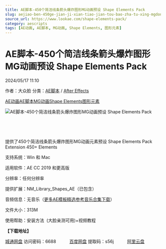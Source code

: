 ```yaml
---
title: AE脚本-450个简洁线条箭头爆炸图形MG动画预设 Shape Elements Pack
slug: aejiao-ben-450ge-jian-ji-xian-tiao-jian-tou-bao-zha-tu-xing-mgdong-hua-yu-she-shape-elements-pack
source_url: https://www.lookae.com/shape-elements-pack/
category: aescripts
tags: [AE动画, AE脚本, MG动画, Shape Elements, 图形元素]
---
```

# AE脚本-450个简洁线条箭头爆炸图形MG动画预设 Shape Elements Pack

2024/05/17 11:10

作者：大众脸
分类：[AE脚本](https://www.lookae.com/after-effects/aescripts/) / [After Effects](https://www.lookae.com/after-effects/)

[AE动画](https://www.lookae.com/tag/ae%e5%8a%a8%e7%94%bb/)[AE脚本](https://www.lookae.com/tag/ae%e8%84%9a%e6%9c%ac/)[MG动画](https://www.lookae.com/tag/mg%e5%8a%a8%e7%94%bb/)[Shape Elements](https://www.lookae.com/tag/shape-elements/)[图形元素](https://www.lookae.com/tag/%e5%9b%be%e5%bd%a2%e5%85%83%e7%b4%a0/)

![AE脚本-450个简洁线条箭头爆炸图形MG动画预设 Shape Elements Pack](https://www.lookae.com/wp-content/uploads/2024/05/52246745.jpg "AE脚本-450个简洁线条箭头爆炸图形MG动画预设 Shape Elements Pack-LookAE.com")

[﻿](http://cloud.video.taobao.com/play/u/null/p/1/e/6/t/1/463125115326.mp4)

﻿

提供了450个简洁线条箭头爆炸图形MG动画元素预设 Shape Elements Pack Extension 450+ Elements

支持系统：Win 和 Mac

适用软件：AE CC 2019 和更高版

分辨率：任何分辨率

提供扩展：NM\_Library\_Shapes\_AE（已包含）

音频信息：无音乐（[更多AE模板精选参考音乐合集下载](https://item.taobao.com/item.htm?spm=a1z10.1.w4004-2793089344.4.MUvxbV&id=37289930486)）

文件大小：313M

使用帮助：安装方法  (大脸亲测可用)+视频教程

**【下载地址】**

[城通网盘](https://url70.ctfile.com/f/2827370-1246729147-c837ce?p=4431) 访问密码：6688           [百度网盘](https://pan.baidu.com/s/19YJ7WbsNKVevJXMBp2oO-A?pwd=s56j) 提取码：s56j           [阿里云盘](https://www.alipan.com/s/aAVCyUUMFe6)
